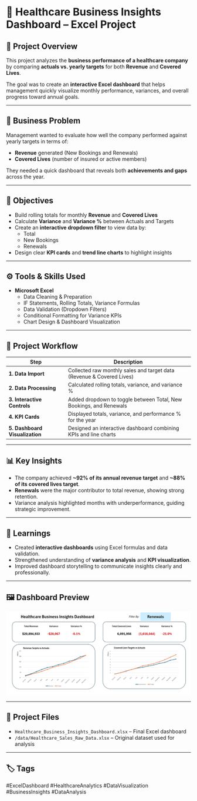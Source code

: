 # 🏥 Healthcare Business Insights Dashboard – Excel Project  

## 📘 Project Overview  
This project analyzes the **business performance of a healthcare company** by comparing **actuals vs. yearly targets** for both **Revenue** and **Covered Lives**.  

The goal was to create an **interactive Excel dashboard** that helps management quickly visualize monthly performance, variances, and overall progress toward annual goals.  

---

## 🎯 Business Problem  
Management wanted to evaluate how well the company performed against yearly targets in terms of:  
- **Revenue** generated (New Bookings and Renewals)  
- **Covered Lives** (number of insured or active members)  

They needed a quick dashboard that reveals both **achievements and gaps** across the year.  

---

## 🧠 Objectives  
- Build rolling totals for monthly **Revenue** and **Covered Lives**  
- Calculate **Variance** and **Variance %** between Actuals and Targets  
- Create an **interactive dropdown filter** to view data by:  
  - Total  
  - New Bookings  
  - Renewals  
- Design clear **KPI cards** and **trend line charts** to highlight insights  

---

## ⚙️ Tools & Skills Used  
- **Microsoft Excel**  
  - Data Cleaning & Preparation  
  - IF Statements, Rolling Totals, Variance Formulas  
  - Data Validation (Dropdown Filters)  
  - Conditional Formatting for Variance KPIs  
  - Chart Design & Dashboard Visualization  

---

## 🧩 Project Workflow  

| Step | Description |
|------|--------------|
| **1. Data Import** | Collected raw monthly sales and target data (Revenue & Covered Lives) |
| **2. Data Processing** | Calculated rolling totals, variance, and variance % |
| **3. Interactive Controls** | Added dropdown to toggle between Total, New Bookings, and Renewals |
| **4. KPI Cards** | Displayed totals, variance, and performance % for the year |
| **5. Dashboard Visualization** | Designed an interactive dashboard combining KPIs and line charts |

---

## 📊 Key Insights  
- The company achieved **~92% of its annual revenue target** and **~88% of its covered lives target**.  
- **Renewals** were the major contributor to total revenue, showing strong retention.  
- Variance analysis highlighted months with underperformance, guiding strategic improvement.  

---

## 🚀 Learnings  
- Created **interactive dashboards** using Excel formulas and data validation.  
- Strengthened understanding of **variance analysis** and **KPI visualization**.  
- Improved dashboard storytelling to communicate insights clearly and professionally.   

---

## 🖼️ Dashboard Preview   
![Dashboard Preview](images/dashboard_screenshot.png)  

---

## 📁 Project Files  
- `Healthcare_Business_Insights_Dashboard.xlsx` – Final Excel dashboard  
- `/data/Healthcare_Sales_Raw_Data.xlsx` – Original dataset used for analysis   

---

## 🏷️ Tags  
#ExcelDashboard #HealthcareAnalytics #DataVisualization #BusinessInsights #DataAnalysis   
